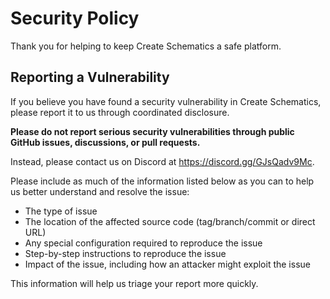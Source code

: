 # Security Policy

Thank you for helping to keep Create Schematics a safe platform.

## Reporting a Vulnerability

If you believe you have found a security vulnerability in Create Schematics, please report it to us through coordinated disclosure.

**Please do not report serious security vulnerabilities through public GitHub issues, discussions, or pull requests.**

Instead, please contact us on Discord at https://discord.gg/GJsQadv9Mc.

Please include as much of the information listed below as you can to help us better understand and resolve the issue:

  * The type of issue
  * The location of the affected source code (tag/branch/commit or direct URL)
  * Any special configuration required to reproduce the issue
  * Step-by-step instructions to reproduce the issue
  * Impact of the issue, including how an attacker might exploit the issue

This information will help us triage your report more quickly.
